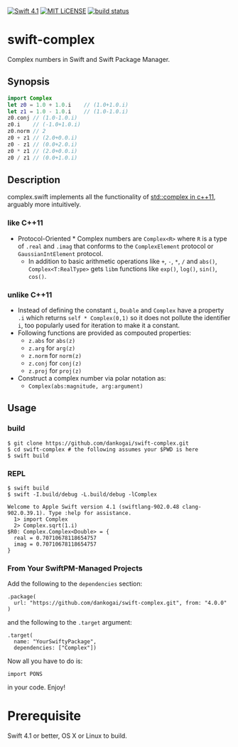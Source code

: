 [![Swift 4.1](https://img.shields.io/badge/swift-4.1-brightgreen.svg)](https://swift.org)
[![MIT LiCENSE](https://img.shields.io/badge/license-MIT-brightgreen.svg)](LICENSE)
[![build status](https://secure.travis-ci.org/dankogai/swift-complex.png)](http://travis-ci.org/dankogai/swift-complex)

# swift-complex

Complex numbers in Swift and Swift Package Manager.

## Synopsis

````swift
import Complex
let z0 = 1.0 + 1.0.i    // (1.0+1.0.i)
let z1 = 1.0 - 1.0.i    // (1.0-1.0.i)
z0.conj // (1.0-1.0.i)
z0.i    // (-1.0+1.0.i)
z0.norm // 2
z0 + z1 // (2.0+0.0.i)
z0 - z1 // (0.0+2.0.i)
z0 * z1 // (2.0+0.0.i)
z0 / z1 // (0.0+1.0.i)
````

## Description

complex.swift implements all the functionality of [std::complex in c++11], arguably more intuitively. 

[std::complex in c++11]: http://www.cplusplus.com/reference/complex/

### like C++11

* Protocol-Oriented  * Complex numbers are `Complex<R>` where `R` is a type of `.real` and `.imag` that conforms to the `ComplexElement` protocol or `GaussianIntElement` protocol.
  * In addition to basic arithmetic operations like `+`, `-`, `*`, `/` and `abs()`, `Complex<T:RealType>` gets `libm` functions like `exp()`, `log()`, `sin()`, `cos()`.

### unlike C++11

* Instead of defining the constant `i`, `Double` and `Complex` have a property `.i` which returns `self * Complex(0,1)` so it does not pollute the identifier `i`, too popularly used for iteration to make it a constant.
* Following functions are provided as compouted properties:
  * `z.abs` for `abs(z)`
  * `z.arg` for `arg(z)`
  * `z.norm` for `norm(z)`
  * `z.conj` for `conj(z)`
  * `z.proj` for `proj(z)`
* Construct a complex number via polar notation as:
  * `Complex(abs:magnitude, arg:argument)`

## Usage

### build

```shell
$ git clone https://github.com/dankogai/swift-complex.git
$ cd swift-complex # the following assumes your $PWD is here
$ swift build
```

### REPL

```
$ swift build 
$ swift -I.build/debug -L.build/debug -lComplex

```

````
Welcome to Apple Swift version 4.1 (swiftlang-902.0.48 clang-902.0.39.1). Type :help for assistance.
  1> import Complex
  2> Complex.sqrt(1.i)
$R0: Complex.Complex<Double> = {
  real = 0.70710678118654757
  imag = 0.70710678118654757
}
````

### From Your SwiftPM-Managed Projects

Add the following to the `dependencies` section:

```
.package(
  url: "https://github.com/dankogai/swift-complex.git", from: "4.0.0"
)
```

and the following to the `.target` argument:

```
.target(
  name: "YourSwiftyPackage",
  dependencies: ["Complex"])
```

Now all you have to do is:

```
import PONS
```

in your code.  Enjoy!

# Prerequisite

Swift 4.1 or better, OS X or Linux to build.
